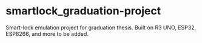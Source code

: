 # smartlock_graduation-project
Smart-lock emulation project for graduation thesis. Built on R3 UNO, ESP32, ESP8266, and more to be added.
